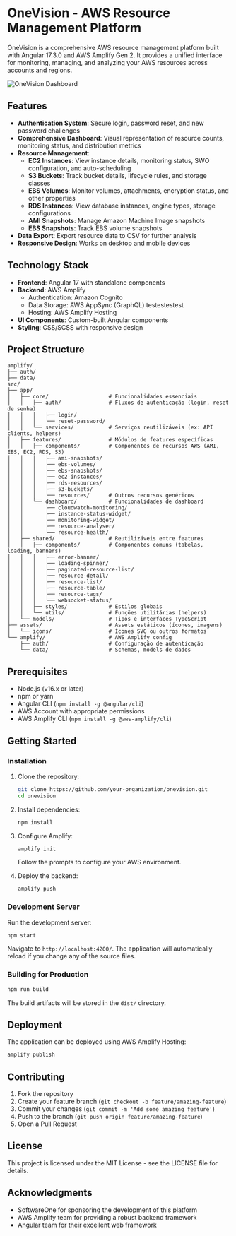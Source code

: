 # OneVision - AWS Resource Management Platform

OneVision is a comprehensive AWS resource management platform built with Angular 17.3.0 and AWS Amplify Gen 2. It provides a unified interface for monitoring, managing, and analyzing your AWS resources across accounts and regions.

![OneVision Dashboard](https://placeholder.com/dashboard-screenshot.png)

## Features

- **Authentication System**: Secure login, password reset, and new password challenges
- **Comprehensive Dashboard**: Visual representation of resource counts, monitoring status, and distribution metrics
- **Resource Management**:
  - **EC2 Instances**: View instance details, monitoring status, SWO configuration, and auto-scheduling
  - **S3 Buckets**: Track bucket details, lifecycle rules, and storage classes
  - **EBS Volumes**: Monitor volumes, attachments, encryption status, and other properties
  - **RDS Instances**: View database instances, engine types, storage configurations
  - **AMI Snapshots**: Manage Amazon Machine Image snapshots
  - **EBS Snapshots**: Track EBS volume snapshots
- **Data Export**: Export resource data to CSV for further analysis
- **Responsive Design**: Works on desktop and mobile devices

## Technology Stack

- **Frontend**: Angular 17 with standalone components
- **Backend**: AWS Amplify
  - Authentication: Amazon Cognito
  - Data Storage: AWS AppSync (GraphQL) testestestest
  - Hosting: AWS Amplify Hosting
- **UI Components**: Custom-built Angular components
- **Styling**: CSS/SCSS with responsive design

## Project Structure

```
amplify/
├── auth/
├── data/
src/
├── app/
│   ├── core/                   # Funcionalidades essenciais
│   │   ├── auth/               # Fluxos de autenticação (login, reset de senha)
│   │   │   ├── login/
│   │   │   └── reset-password/
│   │   └── services/           # Serviços reutilizáveis (ex: API clients, helpers)
│   ├── features/               # Módulos de features específicas
│   │   ├── components/         # Componentes de recursos AWS (AMI, EBS, EC2, RDS, S3)
│   │   │   ├── ami-snapshots/
│   │   │   ├── ebs-volumes/
│   │   │   ├── ebs-snapshots/
│   │   │   ├── ec2-instances/
│   │   │   ├── rds-resources/
│   │   │   ├── s3-buckets/
│   │   │   └── resources/      # Outros recursos genéricos
│   │   └── dashboard/          # Funcionalidades de dashboard
│   │       ├── cloudwatch-monitoring/
│   │       ├── instance-status-widget/
│   │       ├── monitoring-widget/
│   │       ├── resource-analyser/
│   │       └── resource-health/
│   ├── shared/                 # Reutilizáveis entre features
│   │   ├── components/         # Componentes comuns (tabelas, loading, banners)
│   │   │   ├── error-banner/
│   │   │   ├── loading-spinner/
│   │   │   ├── paginated-resource-list/
│   │   │   ├── resource-detail/
│   │   │   ├── resource-list/
│   │   │   ├── resource-table/
│   │   │   ├── resource-tags/
│   │   │   └── websocket-status/
│   │   ├── styles/             # Estilos globais
│   │   └── utils/              # Funções utilitárias (helpers)
│   └── models/                 # Tipos e interfaces TypeScript
├── assets/                     # Assets estáticos (ícones, imagens)
│   └── icons/                  # Ícones SVG ou outros formatos
└── amplify/                    # AWS Amplify config
    ├── auth/                   # Configuração de autenticação
    └── data/                   # Schemas, models de dados
```

## Prerequisites

- Node.js (v16.x or later)
- npm or yarn
- Angular CLI (`npm install -g @angular/cli`)
- AWS Account with appropriate permissions
- AWS Amplify CLI (`npm install -g @aws-amplify/cli`)

## Getting Started

### Installation

1. Clone the repository:
   ```bash
   git clone https://github.com/your-organization/onevision.git
   cd onevision
   ```

2. Install dependencies:
   ```bash
   npm install
   ```

3. Configure Amplify:
   ```bash
   amplify init
   ```
   Follow the prompts to configure your AWS environment.

4. Deploy the backend:
   ```bash
   amplify push
   ```

### Development Server

Run the development server:
```bash
npm start
```

Navigate to `http://localhost:4200/`. The application will automatically reload if you change any of the source files.

### Building for Production

```bash
npm run build
```

The build artifacts will be stored in the `dist/` directory.

## Deployment

The application can be deployed using AWS Amplify Hosting:

```bash
amplify publish
```

## Contributing

1. Fork the repository
2. Create your feature branch (`git checkout -b feature/amazing-feature`)
3. Commit your changes (`git commit -m 'Add some amazing feature'`)
4. Push to the branch (`git push origin feature/amazing-feature`)
5. Open a Pull Request

## License

This project is licensed under the MIT License - see the LICENSE file for details.

## Acknowledgments

- SoftwareOne for sponsoring the development of this platform
- AWS Amplify team for providing a robust backend framework
- Angular team for their excellent web framework
